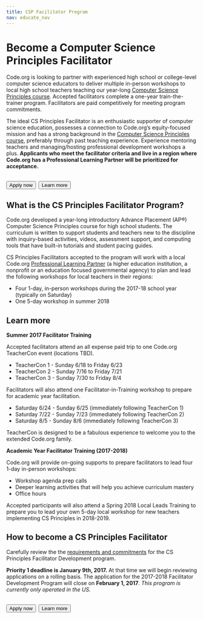 ```yaml
---
title: CSP Facilitator Program
nav: educate_nav
---
```

# Become a Computer Science Principles Facilitator

Code.org is looking to partner with experienced high school or college-level computer science educators to deliver multiple in-person workshops to local high school teachers teaching our year-long [Computer Science Principles course](/educate/csp). Accepted facilitators complete a one-year train-the-trainer program. Facilitators are paid competitively for meeting program commitments. <br/>

The ideal CS Principles Facilitator is an enthusiastic supporter of computer science education, possesses a connection to Code.org’s equity-focused mission and has a strong background in the [Computer Science Principles course](/educate/csp), preferably through past teaching experience. Experience mentoring teachers and managing/hosting professional development workshops a plus. **Applicants who meet the facilitator criteria and live in a region where Code.org has a Professional Learning Partner will be prioritized for acceptance.**
<br/>
<br/>

[<button>Apply now</button>](https://goo.gl/forms/qfMF06eNHsLFTzMf2)&nbsp;&nbsp;[<button>Learn more</button>](https://docs.google.com/document/d/1n5N04tz3RBCEeU_QfzC-vwPwvoFbjqhcLA_3Mi3i-Hs/pub)
<br/>

## What is the CS Principles Facilitator Program?

Code.org developed a year-long introductory Advance Placement (AP®) Computer Science Principles course for high school students. The curriculum is written to support students and teachers new to the discipline with inquiry-based activities, videos, assessment support, and computing tools that have built-in tutorials and student pacing guides.<br/>

CS Principles Facilitators accepted to the program will work with a local Code.org [Professional Learning Partner](/educate/professional-learning-partner/partners) (a higher education institution, a nonprofit or an education focused governmental agency) to plan and lead the following workshops for local teachers in their regions:

- Four 1-day, in-person workshops during the 2017-18 school year (typically on Saturday)
- One 5-day workshop in summer 2018


## Learn more

**Summer 2017 Facilitator Training**

Accepted facilitators attend an all expense paid trip to one Code.org TeacherCon event (locations TBD). 

- TeacherCon 1 - Sunday 6/18 to Friday 6/23
- TeacherCon 2 - Sunday 7/16 to Friday 7/21
- TeacherCon 3 - Sunday 7/30  to Friday 8/4

Facilitators will also attend one Facilitator-in-Training workshop to prepare for academic year facilitation.

- Saturday 6/24 - Sunday 6/25 (immediately following TeacherCon 1)
- Saturday 7/22 - Sunday 7/23 (immediately following TeacherCon 2)
- Saturday 8/5 - Sunday 8/6 (immediately following TeacherCon 3)

TeacherCon is designed to be a fabulous experience to welcome you to the extended Code.org family. 
<br/>


**Academic Year Facilitator Training (2017-2018)**

Code.org will provide on-going supports to prepare facilitators to lead four 1-day in-person workshops:

- Workshop agenda prep calls
- Deeper learning activities that will help you achieve curriculum mastery
- Office hours

Accepted participants will also attend a Spring 2018 Local Leads Training to prepare you to lead your own 5-day local workshop for new teachers implementing CS Principles in 2018-2019.


## How to become a CS Principles Facilitator


Carefully review the the [requirements and commitments](https://docs.google.com/document/d/1n5N04tz3RBCEeU_QfzC-vwPwvoFbjqhcLA_3Mi3i-Hs/pub) for the CS Principles Facilitator Development program.

**Priority 1 deadline is January 9th, 2017.** At that time we will begin reviewing applications on a rolling basis. The application for the 2017-2018 Facilitator Development Program will close on **February 1, 2017**. *This program is currently only operated in the US.*
<br/>
<br/>

[<button>Apply now</button>](https://goo.gl/forms/qfMF06eNHsLFTzMf2)&nbsp;&nbsp;[<button>Learn more</button>](https://docs.google.com/document/d/1n5N04tz3RBCEeU_QfzC-vwPwvoFbjqhcLA_3Mi3i-Hs/pub)
<br/>


